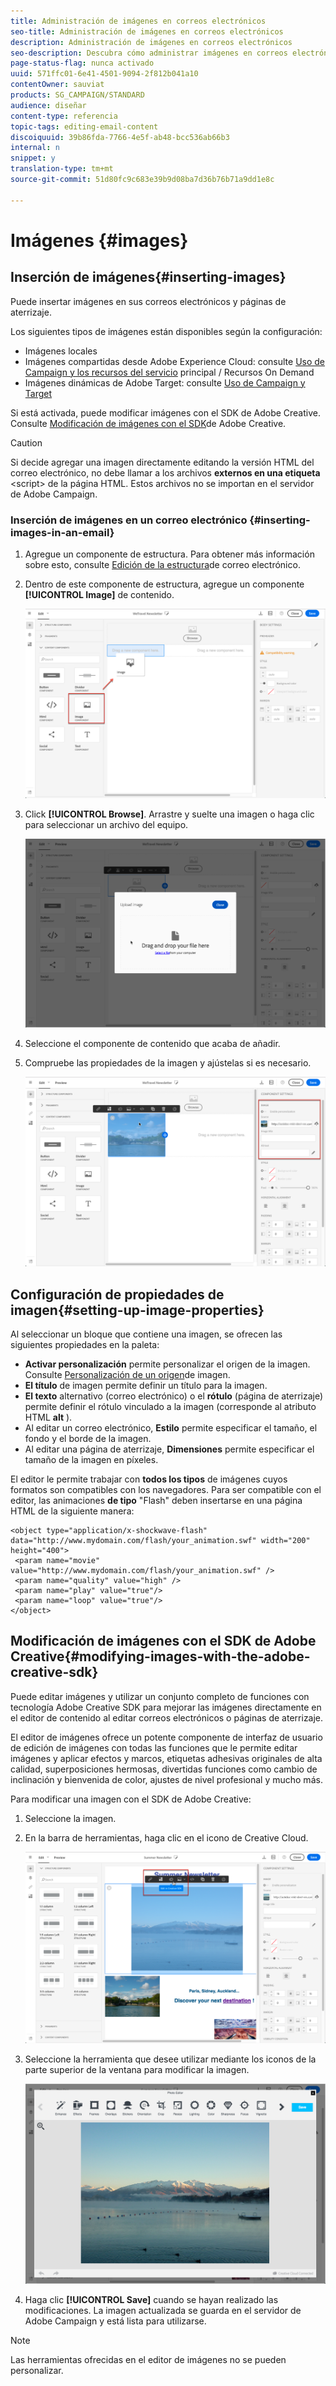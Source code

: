 ```yaml
---
title: Administración de imágenes en correos electrónicos
seo-title: Administración de imágenes en correos electrónicos
description: Administración de imágenes en correos electrónicos
seo-description: Descubra cómo administrar imágenes en correos electrónicos con el Diseñador de correo electrónico.
page-status-flag: nunca activado
uuid: 571ffc01-6e41-4501-9094-2f812b041a10
contentOwner: sauviat
products: SG_CAMPAIGN/STANDARD
audience: diseñar
content-type: referencia
topic-tags: editing-email-content
discoiquuid: 39b86fda-7766-4e5f-ab48-bcc536ab66b3
internal: n
snippet: y
translation-type: tm+mt
source-git-commit: 51d80fc9c683e39b9d08ba7d36b76b71a9dd1e8c

---
```



# Imágenes {#images}

## Inserción de imágenes{#inserting-images}

Puede insertar imágenes en sus correos electrónicos y páginas de aterrizaje.

Los siguientes tipos de imágenes están disponibles según la configuración:

* Imágenes locales
* Imágenes compartidas desde Adobe Experience Cloud: consulte [Uso de Campaign y los recursos del servicio](../../integrating/using/working-with-campaign-and-assets-core-service.md) principal / Recursos On Demand
* Imágenes dinámicas de Adobe Target: consulte [Uso de Campaign y Target](../../integrating/using/about-campaign-target-integration.md)

Si está activada, puede modificar imágenes con el SDK de Adobe Creative. Consulte [Modificación de imágenes con el SDK](#modifying-images-with-the-adobe-creative-sdk)de Adobe Creative.

>[!CAUTION]
>
>Si decide agregar una imagen directamente editando la versión HTML del correo electrónico, no debe llamar a los archivos **externos en una etiqueta** &lt;script&gt; de la página HTML. Estos archivos no se importan en el servidor de Adobe Campaign.

### Inserción de imágenes en un correo electrónico {#inserting-images-in-an-email}

1. Agregue un componente de estructura. Para obtener más información sobre esto, consulte [Edición de la estructura](../../designing/using/designing-from-scratch.md#defining-the-email-structure)de correo electrónico.
1. Dentro de este componente de estructura, agregue un componente **[!UICONTROL Image]** de contenido.

   ![](assets/des_insert_images_1.png)

1. Click **[!UICONTROL Browse]**. Arrastre y suelte una imagen o haga clic para seleccionar un archivo del equipo.

   ![](assets/des_insert_images_2.png)

1. Seleccione el componente de contenido que acaba de añadir.
1. Compruebe las propiedades de la imagen y ajústelas si es necesario.

   ![](assets/des_insert_images_3.png)

## Configuración de propiedades de imagen{#setting-up-image-properties}

Al seleccionar un bloque que contiene una imagen, se ofrecen las siguientes propiedades en la paleta:

* **Activar personalización** permite personalizar el origen de la imagen. Consulte [Personalización de un origen](../../designing/using/personalization.md#personalizing-an-image-source)de imagen.
* **El título** de imagen permite definir un título para la imagen.
* **El texto** alternativo (correo electrónico) o el **rótulo** (página de aterrizaje) permite definir el rótulo vinculado a la imagen (corresponde al atributo HTML **alt** ).
* Al editar un correo electrónico, **Estilo** permite especificar el tamaño, el fondo y el borde de la imagen.
* Al editar una página de aterrizaje, **Dimensiones** permite especificar el tamaño de la imagen en píxeles.

El editor le permite trabajar con **todos los tipos** de imágenes cuyos formatos son compatibles con los navegadores. Para ser compatible con el editor, las animaciones **de tipo** "Flash" deben insertarse en una página HTML de la siguiente manera:

```
<object type="application/x-shockwave-flash" data="http://www.mydomain.com/flash/your_animation.swf" width="200" height="400">
 <param name="movie" value="http://www.mydomain.com/flash/your_animation.swf" />
 <param name="quality" value="high" />
 <param name="play" value="true"/>
 <param name="loop" value="true"/> 
</object>
```

## Modificación de imágenes con el SDK de Adobe Creative{#modifying-images-with-the-adobe-creative-sdk}

Puede editar imágenes y utilizar un conjunto completo de funciones con tecnología Adobe Creative SDK para mejorar las imágenes directamente en el editor de contenido al editar correos electrónicos o páginas de aterrizaje.

El editor de imágenes ofrece un potente componente de interfaz de usuario de edición de imágenes con todas las funciones que le permite editar imágenes y aplicar efectos y marcos, etiquetas adhesivas originales de alta calidad, superposiciones hermosas, divertidas funciones como cambio de inclinación y bienvenida de color, ajustes de nivel profesional y mucho más.

Para modificar una imagen con el SDK de Adobe Creative:

1. Seleccione la imagen.
1. En la barra de herramientas, haga clic en el icono de Creative Cloud.

   ![](assets/des_creative_sdk_icon.png)

1. Seleccione la herramienta que desee utilizar mediante los iconos de la parte superior de la ventana para modificar la imagen.

   ![](assets/email_designer_ccsdktoolbar.png)

1. Haga clic **[!UICONTROL Save]** cuando se hayan realizado las modificaciones. La imagen actualizada se guarda en el servidor de Adobe Campaign y está lista para utilizarse.

>[!NOTE]
Las herramientas ofrecidas en el editor de imágenes no se pueden personalizar.
